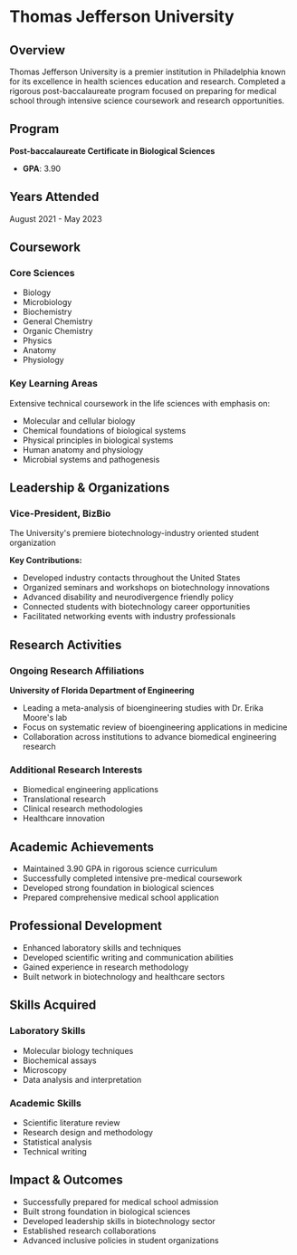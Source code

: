# Thomas Jefferson University

## Overview

Thomas Jefferson University is a premier institution in Philadelphia known for its excellence in health sciences education and research. Completed a rigorous post-baccalaureate program focused on preparing for medical school through intensive science coursework and research opportunities.

## Program

**Post-baccalaureate Certificate in Biological Sciences**
- **GPA**: 3.90

## Years Attended

August 2021 - May 2023

## Coursework

### Core Sciences
- Biology
- Microbiology
- Biochemistry
- General Chemistry
- Organic Chemistry
- Physics
- Anatomy
- Physiology

### Key Learning Areas
Extensive technical coursework in the life sciences with emphasis on:
- Molecular and cellular biology
- Chemical foundations of biological systems
- Physical principles in biological systems
- Human anatomy and physiology
- Microbial systems and pathogenesis

## Leadership & Organizations

### Vice-President, BizBio
The University's premiere biotechnology-industry oriented student organization

**Key Contributions:**
- Developed industry contacts throughout the United States
- Organized seminars and workshops on biotechnology innovations
- Advanced disability and neurodivergence friendly policy
- Connected students with biotechnology career opportunities
- Facilitated networking events with industry professionals

## Research Activities

### Ongoing Research Affiliations

**University of Florida Department of Engineering**
- Leading a meta-analysis of bioengineering studies with Dr. Erika Moore's lab
- Focus on systematic review of bioengineering applications in medicine
- Collaboration across institutions to advance biomedical engineering research

### Additional Research Interests
- Biomedical engineering applications
- Translational research
- Clinical research methodologies
- Healthcare innovation

## Academic Achievements

- Maintained 3.90 GPA in rigorous science curriculum
- Successfully completed intensive pre-medical coursework
- Developed strong foundation in biological sciences
- Prepared comprehensive medical school application

## Professional Development

- Enhanced laboratory skills and techniques
- Developed scientific writing and communication abilities
- Gained experience in research methodology
- Built network in biotechnology and healthcare sectors

## Skills Acquired

### Laboratory Skills
- Molecular biology techniques
- Biochemical assays
- Microscopy
- Data analysis and interpretation

### Academic Skills
- Scientific literature review
- Research design and methodology
- Statistical analysis
- Technical writing

## Impact & Outcomes

- Successfully prepared for medical school admission
- Built strong foundation in biological sciences
- Developed leadership skills in biotechnology sector
- Established research collaborations
- Advanced inclusive policies in student organizations